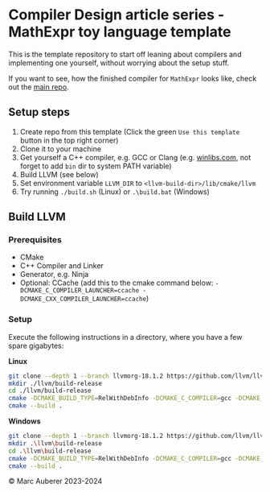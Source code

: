 # Compiler Design article series - MathExpr toy language template

This is the template repository to start off leaning about compilers and implementing one yourself, without worrying about the setup stuff.

If you want to see, how the finished compiler for `MathExpr` looks like, check out the [main repo](https://github.com/marcauberer/compiler-design-series).

## Setup steps

1. Create repo from this template (Click the green `Use this template` button in the top right corner)
2. Clone it to your machine
3. Get yourself a C++ compiler, e.g. GCC or Clang (e.g. [winlibs.com](https://winlibs.com), not forget to add `bin` dir to system PATH variable)
4. Build LLVM (see below)
5. Set environment variable `LLVM_DIR` to `<llvm-build-dir>/lib/cmake/llvm`
6. Try running `./build.sh` (Linux) or `.\build.bat` (Windows)

## Build LLVM

### Prerequisites

- CMake
- C++ Compiler and Linker
- Generator, e.g. Ninja
- Optional: CCache (add this to the cmake command below: `-DCMAKE_C_COMPILER_LAUNCHER=ccache -DCMAKE_CXX_COMPILER_LAUNCHER=ccache`)

### Setup

Execute the following instructions in a directory, where you have a few spare gigabytes:

**Linux**
```bash
git clone --depth 1 --branch llvmorg-18.1.2 https://github.com/llvm/llvm-project llvm
mkdir ./llvm/build-release
cd ./llvm/build-release
cmake -DCMAKE_BUILD_TYPE=RelWithDebInfo -DCMAKE_C_COMPILER=gcc -DCMAKE_CXX_COMPILER=g++ -DCMAKE_CXX_FLAGS_RELWITHDEBINFO="-O2" -GNinja ../llvm
cmake --build .
```

**Windows**
```bash
git clone --depth 1 --branch llvmorg-18.1.2 https://github.com/llvm/llvm-project llvm
mkdir .\llvm\build-release
cd .\llvm\build-release
cmake -DCMAKE_BUILD_TYPE=RelWithDebInfo -DCMAKE_C_COMPILER=gcc -DCMAKE_CXX_COMPILER=g++ -DCMAKE_CXX_FLAGS_RELWITHDEBINFO="-O2" -GNinja ..\llvm
cmake --build .
```

© Marc Auberer 2023-2024
